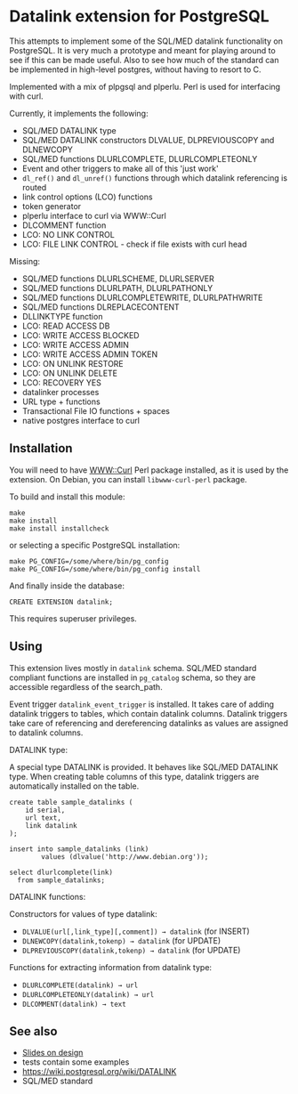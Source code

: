 Datalink extension for PostgreSQL
=================================

This attempts to implement some of the SQL/MED datalink functionality on PostgreSQL.
It is very much a prototype and meant for playing around to see if this can be made useful.
Also to see how much of the standard can be implemented in high-level postgres, 
without having to resort to C.

Implemented with a mix of plpgsql and plperlu. Perl is used for interfacing with curl.
 
Currently, it implements the following:
- SQL/MED DATALINK type
- SQL/MED DATALINK constructors DLVALUE, DLPREVIOUSCOPY and DLNEWCOPY
- SQL/MED functions DLURLCOMPLETE, DLURLCOMPLETEONLY
- Event and other triggers to make all of this 'just work'
- `dl_ref()` and `dl_unref()` functions through which datalink referencing is routed
- link control options (LCO) functions
- token generator
- plperlu interface to curl via WWW::Curl
- DLCOMMENT function
- LCO: NO LINK CONTROL
- LCO: FILE LINK CONTROL - check if file exists with curl head

Missing:
- SQL/MED functions DLURLSCHEME, DLURLSERVER
- SQL/MED functions DLURLPATH, DLURLPATHONLY
- SQL/MED functions DLURLCOMPLETEWRITE, DLURLPATHWRITE
- SQL/MED functions DLREPLACECONTENT
- DLLINKTYPE function
- LCO: READ ACCESS DB
- LCO: WRITE ACCESS BLOCKED
- LCO: WRITE ACCESS ADMIN
- LCO: WRITE ACCESS ADMIN TOKEN
- LCO: ON UNLINK RESTORE
- LCO: ON UNLINK DELETE
- LCO: RECOVERY YES
- datalinker processes
- URL type + functions
- Transactional File IO functions + spaces
- native postgres interface to curl

Installation
------------

You will need to have 
[WWW::Curl](http://search.cpan.org/~szbalint/WWW-Curl-4.17/lib/WWW/Curl.pm#WWW::Curl::Easy) 
Perl package installed, as it is used by the extension.
On Debian, you can install `libwww-curl-perl` package.

To build and install this module:

    make
    make install
    make install installcheck

or selecting a specific PostgreSQL installation:

    make PG_CONFIG=/some/where/bin/pg_config
    make PG_CONFIG=/some/where/bin/pg_config install

And finally inside the database:

    CREATE EXTENSION datalink;

This requires superuser privileges.

Using
-----

This extension lives mostly in `datalink` schema.
SQL/MED standard compliant functions are installed in `pg_catalog` schema, 
so they are accessible regardless of the search_path.

Event trigger `datalink_event_trigger` is installed. 
It takes care of adding datalink triggers to tables, which contain datalink columns.
Datalink triggers take care of referencing and dereferencing datalinks 
as values are assigned to datalink columns.

DATALINK type:

A special type DATALINK is provided. 
It behaves like SQL/MED DATALINK type.
When creating table columns of this type, 
datalink triggers are automatically installed on the table.

    create table sample_datalinks (
    	id serial,
    	url text,
    	link datalink
    );
    
    insert into sample_datalinks (link)
            values (dlvalue('http://www.debian.org'));
            
    select dlurlcomplete(link)
      from sample_datalinks;
            
DATALINK functions:

Constructors for values of type datalink:

- `DLVALUE(url[,link_type][,comment]) → datalink` (for INSERT)
- `DLNEWCOPY(datalink,tokenp) → datalink` (for UPDATE)
- `DLPREVIOUSCOPY(datalink,tokenp) → datalink` (for UPDATE)

Functions for extracting information from datalink type:

- `DLURLCOMPLETE(datalink) → url`
- `DLURLCOMPLETEONLY(datalink) → url`
- `DLCOMMENT(datalink) → text`

See also
--------
- [Slides on design](docs/datalink.pdf)
- tests contain some examples
- https://wiki.postgresql.org/wiki/DATALINK
- SQL/MED standard
